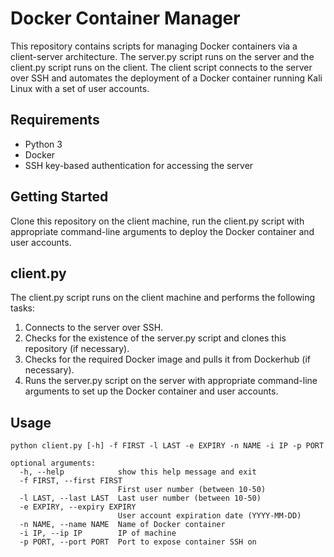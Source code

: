 # Docker Container Manager

This repository contains scripts for managing Docker containers via a client-server architecture. The server.py script runs on the server and the client.py script runs on the client. The client script connects to the server over SSH and automates the deployment of a Docker container running Kali Linux with a set of user accounts.

## Requirements

- Python 3
- Docker
- SSH key-based authentication for accessing the server

## Getting Started

Clone this repository on the client machine, run the client.py script with appropriate command-line arguments to deploy the Docker container and user accounts.


## client.py

The client.py script runs on the client machine and performs the following tasks:

1. Connects to the server over SSH.
2. Checks for the existence of the server.py script and clones this repository (if necessary).
3. Checks for the required Docker image and pulls it from Dockerhub (if necessary).
4. Runs the server.py script on the server with appropriate command-line arguments to set up the Docker container and user accounts.

## Usage

```
python client.py [-h] -f FIRST -l LAST -e EXPIRY -n NAME -i IP -p PORT

optional arguments:
  -h, --help            show this help message and exit
  -f FIRST, --first FIRST
                        First user number (between 10-50)
  -l LAST, --last LAST  Last user number (between 10-50)
  -e EXPIRY, --expiry EXPIRY
                        User account expiration date (YYYY-MM-DD)
  -n NAME, --name NAME  Name of Docker container
  -i IP, --ip IP        IP of machine
  -p PORT, --port PORT  Port to expose container SSH on
```
